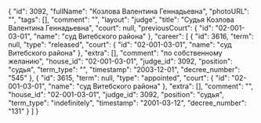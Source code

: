 {
    "id": 3092,
    "fullName": "Козлова Валентина Геннадьевна",
    "photoURL": "",
    "tags": [],
    "comment": "",
    "layout": "judge",
    "title": "Судья Козлова Валентина Геннадьевна",
    "court": null,
    "previousCourt": {
        "id": "02-001-03-01",
        "name": "суд Витебского района"
    },
    "career": [
        {
            "id": 3616,
            "term": null,
            "type": "released",
            "court": {
                "id": "02-001-03-01",
                "name": "суд Витебского района"
            },
            "extra": [],
            "comment": "по собственному желанию",
            "house_id": "02-001-03-01",
            "judge_id": 3092,
            "position": "судья",
            "term_type": "",
            "timestamp": "2003-12-01",
            "decree_number": "545"
        },
        {
            "id": 3615,
            "term": null,
            "type": "appointed",
            "court": {
                "id": "02-001-03-01",
                "name": "суд Витебского района"
            },
            "extra": [],
            "comment": "",
            "house_id": "02-001-03-01",
            "judge_id": 3092,
            "position": "судья",
            "term_type": "indefinitely",
            "timestamp": "2001-03-12",
            "decree_number": "131"
        }
    ]
}